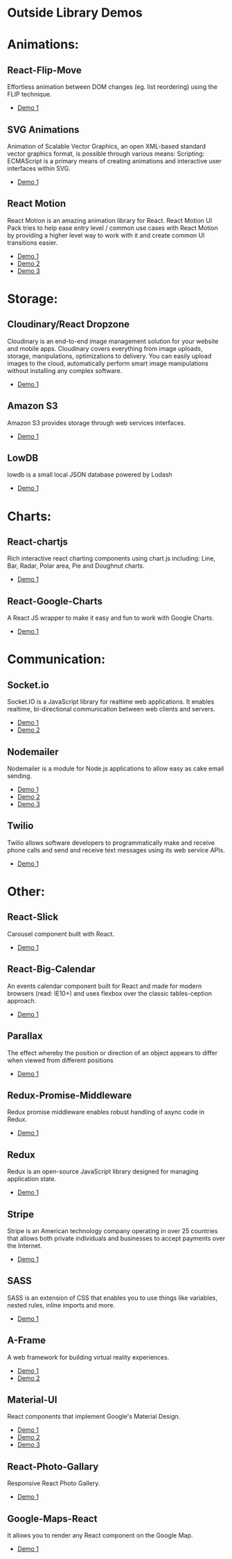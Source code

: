 # Outside Library Demos


# Animations: 

## React-Flip-Move
Effortless animation between DOM changes (eg. list reordering) using the FLIP technique.
* [Demo 1](https://github.com/dan-valentine/react-flip-move-demo)


## SVG Animations
Animation of Scalable Vector Graphics, an open XML-based standard vector graphics format, is possible through various means: Scripting: ECMAScript is a primary means of creating animations and interactive user interfaces within SVG.
* [Demo 1](https://github.com/emkeator/svg-animations)

## React Motion
React Motion is an amazing animation library for React. React Motion UI Pack tries to help ease entry level / common use cases with React Motion by providing a higher level way to work with it and create common UI transitions easier.
* [Demo 1](https://github.com/MeganMFisher/react-motion-demo)
* [Demo 2](https://github.com/spcbrn/react-motion-sandbox)
* [Demo 3](https://github.com/emkeator/react-motion-demo)


# Storage: 

## Cloudinary/React Dropzone
Cloudinary is an end-to-end image management solution for your website and mobile apps. Cloudinary covers everything from image uploads, storage, manipulations, optimizations to delivery. You can easily upload images to the cloud, automatically perform smart image manipulations without installing any complex software.
* [Demo 1](https://github.com/james-carlson/cloudinary-reactdropzone)


## Amazon S3
Amazon S3 provides storage through web services interfaces. 
* [Demo 1](https://github.com/brennongs/s3-react)


## LowDB 
lowdb is a small local JSON database powered by Lodash 
* [Demo 1](https://github.com/MeganMFisher/react-lowdb-demo)



# Charts:

## React-chartjs
Rich interactive react charting components using chart.js including: Line, Bar, Radar, Polar area, Pie and Doughnut charts.
* [Demo 1](https://github.com/MeganMFisher/react-chartjs-demo)

## React-Google-Charts
A React JS wrapper to make it easy and fun to work with Google Charts.
* [Demo 1](https://github.com/MeganMFisher/react-google-charts-demo)


# Communication: 

## Socket.io
Socket.IO is a JavaScript library for realtime web applications. It enables realtime, bi-directional communication between web clients and servers.
* [Demo 1](https://github.com/masongalland/simple-socket-chat)
* [Demo 2](https://github.com/bethtelford/react-sockets-demo)

## Nodemailer 
Nodemailer is a module for Node.js applications to allow easy as cake email sending. 
* [Demo 1](https://github.com/MeganMFisher/nodemailer-demo)
* [Demo 2](https://github.com/bethtelford/nodemailer-demo)
* [Demo 3](https://github.com/joeblank/grahams/tree/master/nodemailer-example)

## Twilio 
Twilio allows software developers to programmatically make and receive phone calls and send and receive text messages using its web service APIs.
* [Demo 1](https://github.com/MeganMFisher/twilio-demo)



# Other: 

## React-Slick 
Carousel component built with React. 
* [Demo 1](https://github.com/dan-valentine/react-slick-demo)


## React-Big-Calendar
An events calendar component built for React and made for modern browsers (read: IE10+) and uses flexbox over the classic tables-ception approach.
* [Demo 1](https://github.com/MeganMFisher/react-big-calendar-demo)


## Parallax 
The effect whereby the position or direction of an object appears to differ when viewed from different positions
* [Demo 1](https://github.com/dandrewgarvin/parallax-workshop)


## Redux-Promise-Middleware
Redux promise middleware enables robust handling of async code in Redux.
* [Demo 1](https://github.com/dandrewgarvin/promise-middleware-demo)


## Redux 
Redux is an open-source JavaScript library designed for managing application state.
* [Demo 1](https://github.com/brennongs/small-redux)


## Stripe
Stripe is an American technology company operating in over 25 countries that allows both private individuals and businesses to accept payments over the Internet.
* [Demo 1](https://github.com/joeblank/react-stripe)


## SASS
SASS is an extension of CSS that enables you to use things like variables, nested rules, inline imports and more.
* [Demo 1](https://github.com/missyjeanbeutler/sass-demo)


## A-Frame
A web framework for building virtual reality experiences.
* [Demo 1](https://github.com/MeganMFisher/aframe-react-demo)
* [Demo 2](https://github.com/dandrewgarvin/aframe-io-workshop)


## Material-UI
React components that implement Google's Material Design.
* [Demo 1](https://github.com/MeganMFisher/material-ui-demo)
* [Demo 2](https://github.com/dandrewgarvin/material-ui-workshop)
* [Demo 3](https://github.com/bethtelford/material-ui-demo)


## React-Photo-Gallary
Responsive React Photo Gallery.
* [Demo 1](https://github.com/james-carlson/react-photo-gallery-examples)


## Google-Maps-React
It allows you to render any React component on the Google Map.
* [Demo 1](https://github.com/MeganMFisher/google-maps-react-demo)